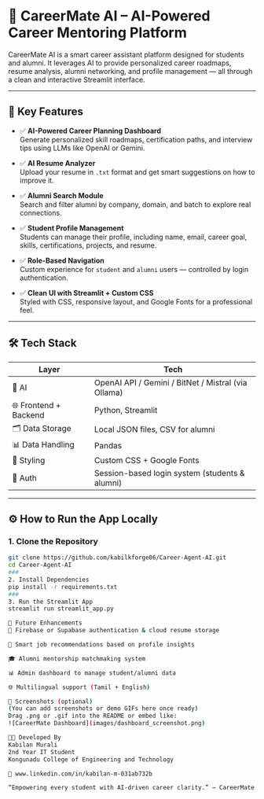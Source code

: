 # 🎯 CareerMate AI – AI-Powered Career Mentoring Platform

CareerMate AI is a smart career assistant platform designed for students and alumni. It leverages AI to provide personalized career roadmaps, resume analysis, alumni networking, and profile management — all through a clean and interactive Streamlit interface.

---

## 🚀 Key Features

- ✅ **AI-Powered Career Planning Dashboard**  
  Generate personalized skill roadmaps, certification paths, and interview tips using LLMs like OpenAI or Gemini.

- ✅ **AI Resume Analyzer**  
  Upload your resume in `.txt` format and get smart suggestions on how to improve it.

- ✅ **Alumni Search Module**  
  Search and filter alumni by company, domain, and batch to explore real connections.

- ✅ **Student Profile Management**  
  Students can manage their profile, including name, email, career goal, skills, certifications, projects, and resume.

- ✅ **Role-Based Navigation**  
  Custom experience for `student` and `alumni` users — controlled by login authentication.

- ✅ **Clean UI with Streamlit + Custom CSS**  
  Styled with CSS, responsive layout, and Google Fonts for a professional feel.

---

## 🛠 Tech Stack

| Layer | Tech |
|-------|------|
| 🧠 AI | OpenAI API / Gemini / BitNet / Mistral (via Ollama) |
| 🌐 Frontend + Backend | Python, Streamlit |
| 🗂️ Data Storage | Local JSON files, CSV for alumni |
| 📊 Data Handling | Pandas |
| 🎨 Styling | Custom CSS + Google Fonts |
| 🔐 Auth | Session-based login system (students & alumni) |

---



## ⚙️ How to Run the App Locally

### 1. Clone the Repository

```bash
git clone https://github.com/kabilkforge06/Career-Agent-AI.git
cd Career-Agent-AI
###
2. Install Dependencies
pip install -r requirements.txt
###
3. Run the Streamlit App
streamlit run streamlit_app.py

🧠 Future Enhancements
🔐 Firebase or Supabase authentication & cloud resume storage

🧭 Smart job recommendations based on profile insights

🎓 Alumni mentorship matchmaking system

📊 Admin dashboard to manage student/alumni data

🌐 Multilingual support (Tamil + English)

📸 Screenshots (optional)
(You can add screenshots or demo GIFs here once ready)
Drag .png or .gif into the README or embed like:
![CareerMate Dashboard](images/dashboard_screenshot.png)

👨‍💻 Developed By
Kabilan Murali
2nd Year IT Student
Kongunadu College of Engineering and Technology

🔗 www.linkedin.com/in/kabilan-m-031ab732b

“Empowering every student with AI-driven career clarity.” — CareerMate AI













